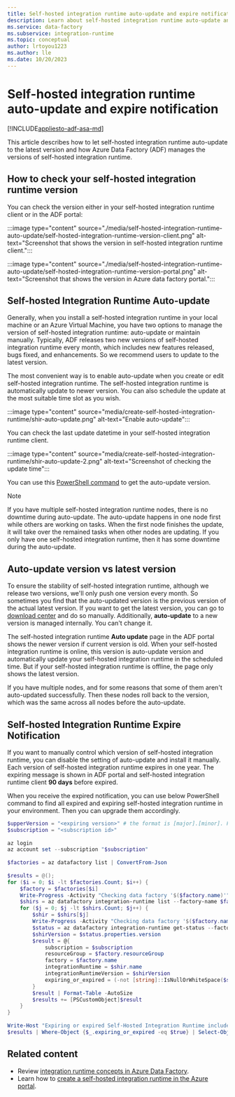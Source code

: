 ```yaml
---
title: Self-hosted integration runtime auto-update and expire notification
description: Learn about self-hosted integration runtime auto-update and expire notification.
ms.service: data-factory
ms.subservice: integration-runtime
ms.topic: conceptual
author: lrtoyou1223
ms.author: lle
ms.date: 10/20/2023
---
```


# Self-hosted integration runtime auto-update and expire notification

[!INCLUDE[appliesto-adf-asa-md](includes/appliesto-adf-asa-md.md)]

This article describes how to let self-hosted integration runtime auto-update to the latest version and how Azure Data Factory (ADF) manages the versions of self-hosted integration runtime.

## How to check your self-hosted integration runtime version
You can check the version either in your self-hosted integration runtime client or in the ADF portal:

:::image type="content" source="./media/self-hosted-integration-runtime-auto-update/self-hosted-integration-runtime-version-client.png" alt-text="Screenshot that shows the version in self-hosted integration runtime client.":::

:::image type="content" source="./media/self-hosted-integration-runtime-auto-update/self-hosted-integration-runtime-version-portal.png" alt-text="Screenshot that shows the version in Azure data factory portal.":::

## Self-hosted Integration Runtime Auto-update
Generally, when you install a self-hosted integration runtime in your local machine or an Azure Virtual Machine, you have two options to manage the version of self-hosted integration runtime: auto-update or maintain manually. Typically, ADF releases two new versions of self-hosted integration runtime every month, which includes new features released, bugs fixed, and enhancements. So we recommend users to update to the latest version.

The most convenient way is to enable auto-update when you create or edit self-hosted integration runtime. The self-hosted integration runtime is automatically update to newer version. You can also schedule the update at the most suitable time slot as you wish.

:::image type="content" source="media/create-self-hosted-integration-runtime/shir-auto-update.png" alt-text="Enable auto-update":::

You can check the last update datetime in your self-hosted integration runtime client.

:::image type="content" source="media/create-self-hosted-integration-runtime/shir-auto-update-2.png" alt-text="Screenshot of checking the update time":::

You can use this [PowerShell command](/powershell/module/az.datafactory/get-azdatafactoryv2integrationruntime#example-5--get-self-hosted-integration-runtime-with-detail-status) to get the auto-update version. 

> [!NOTE]
> If you have multiple self-hosted integration runtime nodes, there is no downtime during auto-update. The auto-update happens in one node first while others are working on tasks. When the first node finishes the update, it will take over the remained tasks when other nodes are updating. If you only have one self-hosted integration runtime, then it has some downtime during the auto-update.

## Auto-update version vs latest version
To ensure the stability of self-hosted integration runtime, although we release two versions, we'll only push one version every month. So sometimes you find that the auto-updated version is the previous version of the actual latest version. If you want to get the latest version, you can go to [download center](https://www.microsoft.com/download/details.aspx?id=39717) and do so manually. Additionally, **auto-update** to a new version is managed internally. You can't change it.

The self-hosted integration runtime **Auto update** page in the ADF portal shows the newer version if current version is old. When your self-hosted integration runtime is online, this version is auto-update version and automatically update your self-hosted integration runtime in the scheduled time. But if your self-hosted integration runtime is offline, the page only shows the latest version.

If you have multiple nodes, and for some reasons that some of them aren't auto-updated successfully. Then these nodes roll back to the version, which was the same across all nodes before the auto-update.

## Self-hosted Integration Runtime Expire Notification
If you want to manually control which version of self-hosted integration runtime, you can disable the setting of auto-update and install it manually. Each version of self-hosted integration runtime expires in one year. The expiring message is shown in ADF portal and self-hosted integration runtime client **90 days** before expired.

When you receive the expired notification, you can use below PowerShell command to find all expired and expiring self-hosted integration runtime in your environment. Then you can upgrade them accordingly.

```powershell
$upperVersion = "<expiring version>" # the format is [major].[minor]. For example: 5.25
$subscription = "<subscription id>"
 
az login
az account set --subscription "$subscription"
 
$factories = az datafactory list | ConvertFrom-Json
 
$results = @();
for ($i = 0; $i -lt $factories.Count; $i++) {
    $factory = $factories[$i]
    Write-Progress -Activity "Checking data factory '$($factory.name)'" -PercentComplete $($i * 100.0 / $factories.Count)
    $shirs = az datafactory integration-runtime list --factory-name $factory.name --resource-group $factory.resourceGroup | ConvertFrom-Json | Where-Object {$_.properties.type -eq "SelfHosted"}
    for ($j = 0; $j -lt $shirs.Count; $j++) {
        $shir = $shirs[$j]
        Write-Progress -Activity "Checking data factory '$($factory.name)', checking integration runtime '$($shir.name)'" -PercentComplete $($i * 100.0 / $factories.Count + (100.0 * $j / ($factories.Count * $shirs.Count)))
        $status = az datafactory integration-runtime get-status --factory-name $factory.name --resource-group $factory.resourceGroup --integration-runtime-name $shir.name | ConvertFrom-Json
        $shirVersion = $status.properties.version
        $result = @{
            subscription = $subscription
            resourceGroup = $factory.resourceGroup
            factory = $factory.name
            integrationRuntime = $shir.name
            integrationRuntimeVersion = $shirVersion
            expiring_or_expired = (-not [string]::IsNullOrWhiteSpace($shirVersion) -and ((([Version]$shirVersion) -lt ([Version]"$($upperVersion).0.0")) -or $shirVersion.StartsWith("$($upperVersion).")))
        }
        $result | Format-Table -AutoSize
        $results += [PSCustomObject]$result
    }
}
 
Write-Host "Expiring or expired Self-Hosted Integration Runtime includes: "
$results | Where-Object {$_.expiring_or_expired -eq $true} | Select-Object -Property subscription,resourceGroup,factory,integrationRuntime,integrationRuntimeVersion | Format-Table -AutoSize
```


## Related content

- Review [integration runtime concepts in Azure Data Factory](./concepts-integration-runtime.md).
- Learn how to [create a self-hosted integration runtime in the Azure portal](./create-self-hosted-integration-runtime.md).
